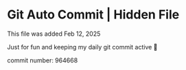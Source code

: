 # Git Auto Commit | Hidden File

This file was added Feb 12, 2025

Just for fun and keeping my daily git commit active 🤪

commit number: 964668
